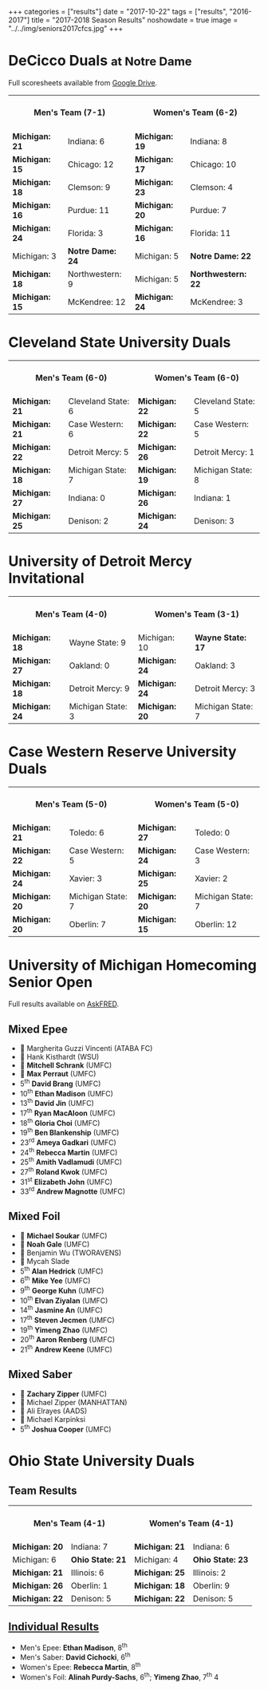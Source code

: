 +++
categories = ["results"]
date = "2017-10-22"
tags = ["results", "2016-2017"]
title = "2017-2018 Season Results"
noshowdate = true
image = "../../img/seniors2017cfcs.jpg"
+++

# DeCicco Duals <small>at Notre Dame</small>
Full scoresheets available from [Google Drive](https://drive.google.com/drive/folders/114F1JpbYOmqnf8ymFuE8NCrn-n5uIZed?usp=sharing).

<table class="table table-striped"><tbody>
<tr><td colspan="2"><h4 align="Center"><strong>Men's Team</strong> (7-1)</h4></td>  <td colspan="2"><h4 align="Center"><strong>Women's Team</strong> (6-2)</h4></td></tr>
<tr><td><strong>Michigan: 21</strong></td><td>Indiana: 6</td>                       <td><strong>Michigan: 19</strong></td><td>Indiana: 8</td></tr>
<tr><td><strong>Michigan: 15</strong></td><td>Chicago: 12</td>                      <td><strong>Michigan: 17</strong></td><td>Chicago: 10</td></tr>
<tr><td><strong>Michigan: 18</strong></td><td>Clemson: 9</td>                       <td><strong>Michigan: 23</strong></td><td>Clemson: 4</td></tr>
<tr><td><strong>Michigan: 16</strong></td><td>Purdue: 11</td>                       <td><strong>Michigan: 20</strong></td><td>Purdue: 7</td></tr>
<tr><td><strong>Michigan: 24</strong></td><td>Florida: 3</td>                       <td><strong>Michigan: 16</strong></td><td>Florida: 11</td></tr>
<tr><td>Michigan: 3</td><td><strong>Notre Dame: 24</strong></td>                    <td>Michigan: 5</td><td><strong>Notre Dame: 22</strong></td></tr>
<tr><td><strong>Michigan: 18</strong></td><td>Northwestern: 9</td>                  <td>Michigan: 5</td><td><strong>Northwestern: 22</strong></td></tr>
<tr><td><strong>Michigan: 15</strong></td><td>McKendree: 12</td>                    <td><strong>Michigan: 24</strong></td><td>McKendree: 3</td></tr>
</tbody></table>

# Cleveland State University Duals
<table class="table table-striped"><tbody>
<tr><td colspan="2"><h4 align="Center"><strong>Men's Team</strong> (6-0)</h4></td>  <td colspan="2"><h4 align="Center"><strong>Women's Team</strong> (6-0)</h4></td></tr>
<tr><td><strong>Michigan: 21</strong></td><td>Cleveland State: 6</td>               <td><strong>Michigan: 22</strong></td><td>Cleveland State: 5</td></tr>
<tr><td><strong>Michigan: 21</strong></td><td>Case Western: 6</td>                  <td><strong>Michigan: 22</strong></td><td>Case Western: 5</td></tr>
<tr><td><strong>Michigan: 22</strong></td><td>Detroit Mercy: 5</td>                 <td><strong>Michigan: 26</strong></td><td>Detroit Mercy: 1</td></tr>
<tr><td><strong>Michigan: 18</strong></td><td>Michigan State: 7</td>                <td><strong>Michigan: 19</strong></td><td>Michigan State: 8</td></tr>
<tr><td><strong>Michigan: 27</strong></td><td>Indiana: 0</td>                       <td><strong>Michigan: 26</strong></td><td>Indiana: 1</td></tr>
<tr><td><strong>Michigan: 25</strong></td><td>Denison: 2</td>                       <td><strong>Michigan: 24</strong></td><td>Denison: 3</td></tr>
</tbody></table>

# University of Detroit Mercy Invitational
<table class="table table-striped"><tbody>
<tr><td colspan="2"><h4 align="Center"><strong>Men's Team</strong> (4-0)</h4></td>  <td colspan="2"><h4 align="Center"><strong>Women's Team</strong> (3-1)</h4></td></tr>
<tr><td><strong>Michigan: 18</strong></td><td>Wayne State: 9</td>                   <td>Michigan: 10</td><td><strong>Wayne State: 17</strong></td></tr>
<tr><td><strong>Michigan: 27</strong></td><td>Oakland: 0</td>                       <td><strong>Michigan: 24</strong></td><td>Oakland: 3</td></tr>
<tr><td><strong>Michigan: 18</strong></td><td>Detroit Mercy: 9</td>                 <td><strong>Michigan: 24</strong></td><td>Detroit Mercy: 3</td></tr>
<tr><td><strong>Michigan: 24</strong></td><td>Michigan State: 3</td>                <td><strong>Michigan: 20</strong></td><td>Michigan State: 7</td></tr>
</tbody></table>

# Case Western Reserve University Duals

<table class="table table-striped"><tbody>
<tr><td colspan="2"><h4 align="Center"><strong>Men's Team</strong> (5-0)</h4></td>  <td colspan="2"><h4 align="Center"><strong>Women's Team</strong> (5-0)</h4></td></tr>
<tr><td><strong>Michigan: 21</strong></td><td>Toledo: 6</td>                        <td><strong>Michigan: 27</strong></td><td>Toledo: 0</td></tr>
<tr><td><strong>Michigan: 22</strong></td><td>Case Western: 5</td>                  <td><strong>Michigan: 24</strong></td><td>Case Western: 3</td></tr>
<tr><td><strong>Michigan: 24</strong></td><td>Xavier: 3</td>                 		<td><strong>Michigan: 25</strong></td><td>Xavier: 2</td></tr>
<tr><td><strong>Michigan: 20</strong></td><td>Michigan State: 7</td>                <td><strong>Michigan: 20</strong></td><td>Michigan State: 7</td></tr>
<tr><td><strong>Michigan: 20</strong></td><td>Oberlin: 7</td>                       <td><strong>Michigan: 15</strong></td><td>Oberlin: 12</td></tr>
</tbody></table>

# University of Michigan Homecoming Senior Open

Full results available on [AskFRED](https://askfred.net/Results/results.php?tournament_id=37458).

## Mixed Epee
- 🥇 Margherita Guzzi Vincenti (ATABA FC)
- 🥈 Hank Kisthardt (WSU)
- 🥉 **Mitchell Schrank** (UMFC)
- 🥉 **Max Perraut** (UMFC)
- 5<sup>th</sup> **David Brang** (UMFC)
- 10<sup>th</sup> **Ethan Madison** (UMFC)
- 13<sup>th</sup> **David Jin** (UMFC)
- 17<sup>th</sup> **Ryan MacAloon** (UMFC)
- 18<sup>th</sup> **Gloria Choi** (UMFC)
- 19<sup>th</sup> **Ben Blankenship** (UMFC)
- 23<sup>rd</sup> **Ameya Gadkari** (UMFC)
- 24<sup>th</sup> **Rebecca Martin** (UMFC)
- 25<sup>th</sup> **Amith Vadlamudi** (UMFC)
- 27<sup>th</sup> **Roland Kwok** (UMFC)
- 31<sup>st</sup> **Elizabeth John** (UMFC)
- 33<sup>rd</sup> **Andrew Magnotte** (UMFC)


## Mixed Foil
- 🥇 **Michael Soukar** (UMFC)
- 🥈 **Noah Gale** (UMFC)
- 🥉 Benjamin Wu (TWORAVENS)
- 🥉 Mycah Slade
- 5<sup>th</sup> **Alan Hedrick** (UMFC)
- 6<sup>th</sup> **Mike Yee** (UMFC)
- 9<sup>th</sup> **George Kuhn** (UMFC)
- 10<sup>th</sup> **Elvan Ziyalan** (UMFC)
- 14<sup>th</sup> **Jasmine An** (UMFC)
- 17<sup>th</sup> **Steven Jecmen** (UMFC)
- 19<sup>th</sup> **Yimeng Zhao** (UMFC)
- 20<sup>th</sup> **Aaron Renberg** (UMFC)
- 21<sup>th</sup> **Andrew Keene** (UMFC)

## Mixed Saber
- 🥇 **Zachary Zipper** (UMFC)
- 🥈 Michael Zipper (MANHATTAN)
- 🥉 Ali Elrayes (AADS)
- 🥉 Michael Karpinksi
- 5<sup>th</sup> **Joshua Cooper** (UMFC)

# Ohio State University Duals

## Team Results
<table class="table table-striped"><tbody>
<tr><td colspan="2"><h4 align="Center"><strong>Men's Team</strong> (4-1)</h4></td>  <td colspan="2"><h4 align="Center"><strong>Women's Team</strong> (4-1)</h4></td></tr>
<tr><td><strong>Michigan: 20</strong></td><td>Indiana: 7</td>                 <td><strong>Michigan: 21</strong></td><td>Indiana: 6</td></tr>
<tr><td>Michigan: 6</td><td><strong>Ohio State: 21</strong></td>              <td>Michigan: 4</td><td><strong>Ohio State: 23</strong></td></tr>
<tr><td><strong>Michigan: 21</strong></td><td>Illinois: 6</td>                <td><strong>Michigan: 25</strong></td><td>Illinois: 2</td></tr>
<tr><td><strong>Michigan: 26</strong></td><td>Oberlin: 1</td>                 <td><strong>Michigan: 18</strong></td><td>Oberlin: 9</td></tr>
<tr><td><strong>Michigan: 22</strong></td><td>Denison: 5</td>                 <td><strong>Michigan: 22</strong></td><td>Denison: 5</td></tr>
</tbody></table>

## [Individual Results](https://askfred.net/Results/results.php?tournament_id=35208)
- Men's Epee: **Ethan Madison**, 8<sup>th</sup>
- Men's Saber: **David Cichocki**, 6<sup>th</sup>
- Women's Epee: **Rebecca Martin**, 8<sup>th</sup>
- Women's Foil: **Alinah Purdy-Sachs**, 6<sup>th</sup>; **Yimeng Zhao**,  7<sup>th</sup>
4
